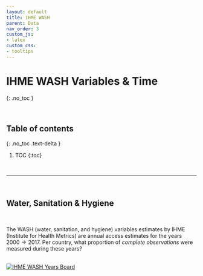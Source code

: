 ```yaml
---
layout: default
title: IHME WASH
parent: Data
nav_order: 3
custom_js:
- latex
custom_css:
- tooltips
---
```


# IHME WASH Variables & Time
{: .no_toc }

<br>

## Table of contents
{: .no_toc .text-delta }

1. TOC 
{:toc}

<br>

---

<br>

## Water, Sanitation & Hygiene

<br>

The WASH (water, sanitation, and hygiene) variables estimates by IHME (Institute for Health Metrics) are annual access estimates for 
the years $2000 \rightarrow 2017$.  Per country, what proportion of *complete observations* were measured during these years?

<br>

<div class='tableauPlaceholder' id='viz1658091407662' style='position: relative'>
<noscript><a href='#'><img alt='IHME WASH Years Board ' src='https:&#47;&#47;public.tableau.com&#47;static&#47;images&#47;IH&#47;IHMEWASHInterval&#47;IHMEWASHYearsBoard&#47;1_rss.png' style='border: none' /></a></noscript>
<object class='tableauViz'  style='display:none;'>
<param name='host_url' value='https%3A%2F%2Fpublic.tableau.com%2F' /> 
<param name='embed_code_version' value='3' /> 
<param name='site_root' value='' />
<param name='name' value='IHMEWASHInterval&#47;IHMEWASHYearsBoard' />
<param name='tabs' value='no' /><param name='toolbar' value='yes' />
<param name='static_image' value='https:&#47;&#47;public.tableau.com&#47;static&#47;images&#47;IH&#47;IHMEWASHInterval&#47;IHMEWASHYearsBoard&#47;1.png' /> 
<param name='animate_transition' value='yes' />
<param name='display_static_image' value='yes' />
<param name='display_spinner' value='yes' />
<param name='display_overlay' value='yes' />
<param name='display_count' value='yes' />
<param name='language' value='en-GB' />
<param name='filter' value='publish=yes' />
</object></div>                
<script type='text/javascript'>                    
var divElement = document.getElementById('viz1658091407662');                    
var vizElement = divElement.getElementsByTagName('object')[0];                    
vizElement.style.width='525px';vizElement.style.height='327px';                    
var scriptElement = document.createElement('script');                    
scriptElement.src = 'https://public.tableau.com/javascripts/api/viz_v1.js';                    
vizElement.parentNode.insertBefore(scriptElement, vizElement);                
</script>

<br>
<br>
<br>
<br>
